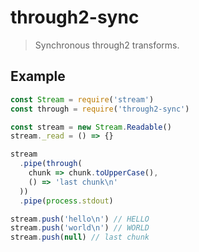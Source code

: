 through2-sync
=============

> Synchronous through2 transforms.

Example
-------

```js
const Stream = require('stream')
const through = require('through2-sync')

const stream = new Stream.Readable()
stream._read = () => {}

stream
  .pipe(through(
    chunk => chunk.toUpperCase(),
    () => 'last chunk\n'
  ))
  .pipe(process.stdout)

stream.push('hello\n') // HELLO
stream.push('world\n') // WORLD
stream.push(null) // last chunk
```
